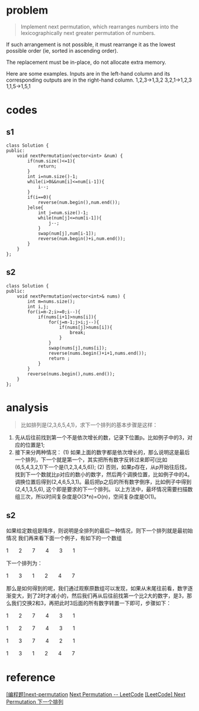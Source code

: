 # problem
>Implement next permutation, which rearranges numbers into the lexicographically next greater permutation of numbers.

If such arrangement is not possible, it must rearrange it as the lowest possible order (ie, sorted in ascending order).

The replacement must be in-place, do not allocate extra memory.

Here are some examples. Inputs are in the left-hand column and its corresponding outputs are in the right-hand column.
1,2,3→1,3,2
3,2,1→1,2,3
1,1,5→1,5,1


# codes

## s1
```
class Solution {
public:
    void nextPermutation(vector<int> &num) {
        if(num.size()<=1){
            return;
        }
        int i=num.size()-1;
        while(i>0&&num[i]<=num[i-1]){
            i--;
        }
        if(i==0){
            reverse(num.begin(),num.end());
        }else{
            int j=num.size()-1;
            while(num[j]<=num[i-1]){
                j--;
            }
            swap(num[j],num[i-1]);
            reverse(num.begin()+i,num.end());
        }
    }
};

```

## s2
```
class Solution {
public:
    void nextPermutation(vector<int>& nums) {
        int m=nums.size();
        int i,j;
        for(i=m-2;i>=0;i--){
            if(nums[i+1]>nums[i]){
                for(j=m-1;j>i;j--){
                    if(nums[j]>nums[i]){
                        break;
                    }
                }
                swap(nums[j],nums[i]);
                reverse(nums.begin()+i+1,nums.end());
                return ;
            }
        }
        reverse(nums.begin(),nums.end());
    }
};
```

# analysis
>比如排列是(2,3,6,5,4,1)，求下一个排列的基本步骤是这样：
1) 先从后往前找到第一个不是依次增长的数，记录下位置p。比如例子中的3，对应的位置是1;
2) 接下来分两种情况：
    (1) 如果上面的数字都是依次增长的，那么说明这是最后一个排列，下一个就是第一个，其实把所有数字反转过来即可(比如(6,5,4,3,2,1)下一个是(1,2,3,4,5,6));
    (2) 否则，如果p存在，从p开始往后找，找到下一个数就比p对应的数小的数字，然后两个调换位置，比如例子中的4。调换位置后得到(2,4,6,5,3,1)。最后把p之后的所有数字倒序，比如例子中得到(2,4,1,3,5,6), 这个即是要求的下一个排列。
以上方法中，最坏情况需要扫描数组三次，所以时间复杂度是O(3*n)=O(n)，空间复杂度是O(1)。

## s2
如果给定数组是降序，则说明是全排列的最后一种情况，则下一个排列就是最初始情况
我们再来看下面一个例子，有如下的一个数组

1　　2　　7　　4　　3　　1

下一个排列为：

1　　3　　1　　2　　4　　7

那么是如何得到的呢，我们通过观察原数组可以发现，如果从末尾往前看，数字逐渐变大，到了2时才减小的，然后我们再从后往前找第一个比2大的数字，是3，那么我们交换2和3，再把此时3后面的所有数字转置一下即可，步骤如下：

1　　2　　7　　4　　3　　1

1　　2　　7　　4　　3　　1

1　　3　　7　　4　　2　　1

1　　3　　1　　2　　4　　7


# reference
[[编程题]next-permutation][1]
[Next Permutation -- LeetCode][2]
[[LeetCode] Next Permutation 下一个排列][3]

[1]: https://www.nowcoder.com/questionTerminal/f0069cfcd42649e3b6b0c759fae8cde6
[2]: https://blog.csdn.net/linhuanmars/article/details/20434115
[3]: http://www.cnblogs.com/grandyang/p/4428207.html
